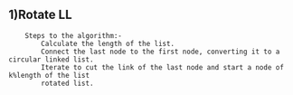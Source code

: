 ## 1)Rotate LL
        Steps to the algorithm:-
            Calculate the length of the list.
            Connect the last node to the first node, converting it to a circular linked list.
            Iterate to cut the link of the last node and start a node of k%length of the list
            rotated list.